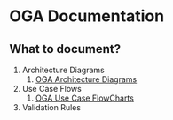 # OGA Documentation

## What to document?

1.  Architecture Diagrams
    1.  <a href="https://wiki.oit.ohio.edu/display/SETEAM/OGA+Architecture"
        rel="nofollow">OGA Architecture Diagrams</a>
2.  Use Case Flows
    1.  [OGA Use Case FlowCharts](OGA_Use_Case_FlowCharts)
3.  Validation Rules

  

  
